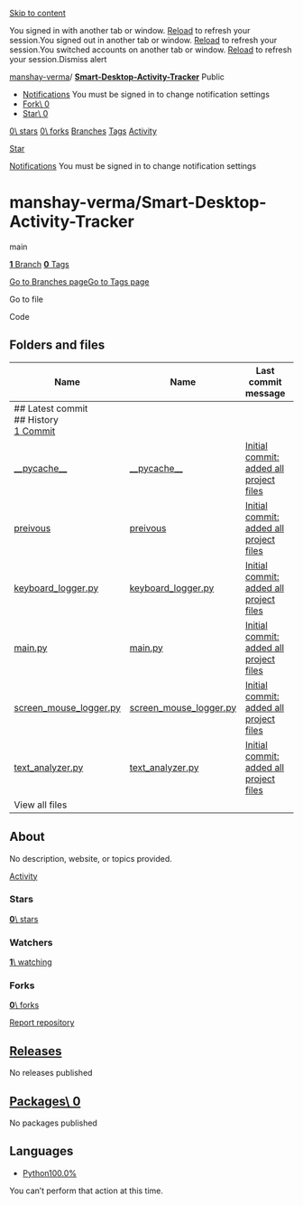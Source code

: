 [Skip to content](https://github.com/manshay-verma/Smart-Desktop-Activity-Tracker#start-of-content)

You signed in with another tab or window. [Reload](https://github.com/manshay-verma/Smart-Desktop-Activity-Tracker) to refresh your session.You signed out in another tab or window. [Reload](https://github.com/manshay-verma/Smart-Desktop-Activity-Tracker) to refresh your session.You switched accounts on another tab or window. [Reload](https://github.com/manshay-verma/Smart-Desktop-Activity-Tracker) to refresh your session.Dismiss alert

[manshay-verma](https://github.com/manshay-verma)/ **[Smart-Desktop-Activity-Tracker](https://github.com/manshay-verma/Smart-Desktop-Activity-Tracker)** Public

- [Notifications](https://github.com/login?return_to=%2Fmanshay-verma%2FSmart-Desktop-Activity-Tracker) You must be signed in to change notification settings
- [Fork\\
0](https://github.com/login?return_to=%2Fmanshay-verma%2FSmart-Desktop-Activity-Tracker)
- [Star\\
0](https://github.com/login?return_to=%2Fmanshay-verma%2FSmart-Desktop-Activity-Tracker)


[0\\
stars](https://github.com/manshay-verma/Smart-Desktop-Activity-Tracker/stargazers) [0\\
forks](https://github.com/manshay-verma/Smart-Desktop-Activity-Tracker/forks) [Branches](https://github.com/manshay-verma/Smart-Desktop-Activity-Tracker/branches) [Tags](https://github.com/manshay-verma/Smart-Desktop-Activity-Tracker/tags) [Activity](https://github.com/manshay-verma/Smart-Desktop-Activity-Tracker/activity)

[Star](https://github.com/login?return_to=%2Fmanshay-verma%2FSmart-Desktop-Activity-Tracker)

[Notifications](https://github.com/login?return_to=%2Fmanshay-verma%2FSmart-Desktop-Activity-Tracker) You must be signed in to change notification settings

# manshay-verma/Smart-Desktop-Activity-Tracker

main

[**1** Branch](https://github.com/manshay-verma/Smart-Desktop-Activity-Tracker/branches) [**0** Tags](https://github.com/manshay-verma/Smart-Desktop-Activity-Tracker/tags)

[Go to Branches page](https://github.com/manshay-verma/Smart-Desktop-Activity-Tracker/branches)[Go to Tags page](https://github.com/manshay-verma/Smart-Desktop-Activity-Tracker/tags)

Go to file

Code

## Folders and files

| Name | Name | Last commit message | Last commit date |
| --- | --- | --- | --- |
| ## Latest commit<br>## History<br>[1 Commit](https://github.com/manshay-verma/Smart-Desktop-Activity-Tracker/commits/main/) |
| [\_\_pycache\_\_](https://github.com/manshay-verma/Smart-Desktop-Activity-Tracker/tree/main/__pycache__ "__pycache__") | [\_\_pycache\_\_](https://github.com/manshay-verma/Smart-Desktop-Activity-Tracker/tree/main/__pycache__ "__pycache__") | [Initial commit: added all project files](https://github.com/manshay-verma/Smart-Desktop-Activity-Tracker/commit/6fe9b61b92db2138ce1f5c366e25b24ae028ead1 "Initial commit: added all project files") | Apr 29, 2025 |
| [preivous](https://github.com/manshay-verma/Smart-Desktop-Activity-Tracker/tree/main/preivous "preivous") | [preivous](https://github.com/manshay-verma/Smart-Desktop-Activity-Tracker/tree/main/preivous "preivous") | [Initial commit: added all project files](https://github.com/manshay-verma/Smart-Desktop-Activity-Tracker/commit/6fe9b61b92db2138ce1f5c366e25b24ae028ead1 "Initial commit: added all project files") | Apr 29, 2025 |
| [keyboard\_logger.py](https://github.com/manshay-verma/Smart-Desktop-Activity-Tracker/blob/main/keyboard_logger.py "keyboard_logger.py") | [keyboard\_logger.py](https://github.com/manshay-verma/Smart-Desktop-Activity-Tracker/blob/main/keyboard_logger.py "keyboard_logger.py") | [Initial commit: added all project files](https://github.com/manshay-verma/Smart-Desktop-Activity-Tracker/commit/6fe9b61b92db2138ce1f5c366e25b24ae028ead1 "Initial commit: added all project files") | Apr 29, 2025 |
| [main.py](https://github.com/manshay-verma/Smart-Desktop-Activity-Tracker/blob/main/main.py "main.py") | [main.py](https://github.com/manshay-verma/Smart-Desktop-Activity-Tracker/blob/main/main.py "main.py") | [Initial commit: added all project files](https://github.com/manshay-verma/Smart-Desktop-Activity-Tracker/commit/6fe9b61b92db2138ce1f5c366e25b24ae028ead1 "Initial commit: added all project files") | Apr 29, 2025 |
| [screen\_mouse\_logger.py](https://github.com/manshay-verma/Smart-Desktop-Activity-Tracker/blob/main/screen_mouse_logger.py "screen_mouse_logger.py") | [screen\_mouse\_logger.py](https://github.com/manshay-verma/Smart-Desktop-Activity-Tracker/blob/main/screen_mouse_logger.py "screen_mouse_logger.py") | [Initial commit: added all project files](https://github.com/manshay-verma/Smart-Desktop-Activity-Tracker/commit/6fe9b61b92db2138ce1f5c366e25b24ae028ead1 "Initial commit: added all project files") | Apr 29, 2025 |
| [text\_analyzer.py](https://github.com/manshay-verma/Smart-Desktop-Activity-Tracker/blob/main/text_analyzer.py "text_analyzer.py") | [text\_analyzer.py](https://github.com/manshay-verma/Smart-Desktop-Activity-Tracker/blob/main/text_analyzer.py "text_analyzer.py") | [Initial commit: added all project files](https://github.com/manshay-verma/Smart-Desktop-Activity-Tracker/commit/6fe9b61b92db2138ce1f5c366e25b24ae028ead1 "Initial commit: added all project files") | Apr 29, 2025 |
| View all files |

## About

No description, website, or topics provided.


[Activity](https://github.com/manshay-verma/Smart-Desktop-Activity-Tracker/activity)

### Stars

[**0**\\
stars](https://github.com/manshay-verma/Smart-Desktop-Activity-Tracker/stargazers)

### Watchers

[**1**\\
watching](https://github.com/manshay-verma/Smart-Desktop-Activity-Tracker/watchers)

### Forks

[**0**\\
forks](https://github.com/manshay-verma/Smart-Desktop-Activity-Tracker/forks)

[Report repository](https://github.com/contact/report-content?content_url=https%3A%2F%2Fgithub.com%2Fmanshay-verma%2FSmart-Desktop-Activity-Tracker&report=manshay-verma+%28user%29)

## [Releases](https://github.com/manshay-verma/Smart-Desktop-Activity-Tracker/releases)

No releases published

## [Packages\  0](https://github.com/users/manshay-verma/packages?repo_name=Smart-Desktop-Activity-Tracker)

No packages published

## Languages

- [Python100.0%](https://github.com/manshay-verma/Smart-Desktop-Activity-Tracker/search?l=python)

You can’t perform that action at this time.